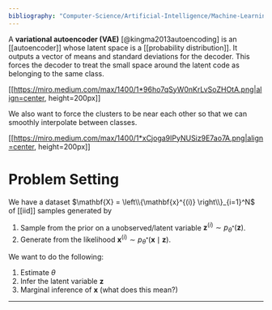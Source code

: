 ```yaml
---
bibliography: "Computer-Science/Artificial-Intelligence/Machine-Learning/papers.bib"
---
```


A **variational autoencoder (VAE)** [@kingma2013autoencoding] is an [[autoencoder]] whose latent space is a [[probability distribution]]. It outputs a vector of means and standard deviations for the decoder. This forces the decoder to treat the small space around the latent code as belonging to the same class. 

[[https://miro.medium.com/max/1400/1*96ho7qSyW0nKrLvSoZHOtA.png|align=center, height=200px]]

We also want to force the clusters to be near each other so that we can smoothly interpolate between classes.

[[https://miro.medium.com/max/1400/1*xCjoga9IPyNUSiz9E7ao7A.png|align=center, height=200px]]

# Problem Setting

We have a dataset $\mathbf{X} = \left\\{\mathbf{x}^{(i)} \right\\}_{i=1}^N$ of [[iid]] samples generated by

1. Sample from the prior on a unobserved/latent variable $\mathbf{z}^{(i)} \sim p_{\theta^*}(\mathbf{z})$.
2. Generate from the likelihood $\mathbf{x}^{(i)} \sim p_{\theta^*}(\mathbf{x} \mid \mathbf{z})$.

We want to do the following:

1. Estimate $\theta$
2. Infer the latent variable $\mathbf{z}$
3. Marginal inference of $\mathbf{x}$ (what does this mean?)

---